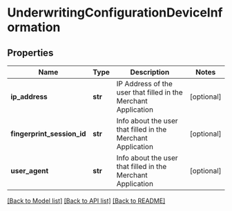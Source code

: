 # UnderwritingConfigurationDeviceInformation

## Properties
Name | Type | Description | Notes
------------ | ------------- | ------------- | -------------
**ip_address** | **str** | IP Address of the user that filled in the Merchant Application | [optional] 
**fingerprint_session_id** | **str** | Info about the user that filled in the Merchant Application | [optional] 
**user_agent** | **str** | Info about the user that filled in the Merchant Application | [optional] 

[[Back to Model list]](../README.md#documentation-for-models) [[Back to API list]](../README.md#documentation-for-api-endpoints) [[Back to README]](../README.md)


